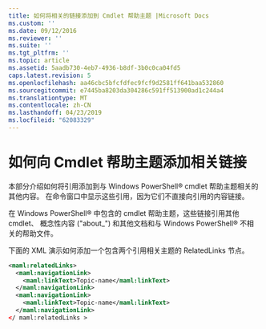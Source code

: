 ```yaml
---
title: 如何将相关的链接添加到 Cmdlet 帮助主题 |Microsoft Docs
ms.custom: ''
ms.date: 09/12/2016
ms.reviewer: ''
ms.suite: ''
ms.tgt_pltfrm: ''
ms.topic: article
ms.assetid: 5aadb730-4eb7-4936-b8df-3b0c0ca04fd5
caps.latest.revision: 5
ms.openlocfilehash: aa46cbc5bfcfdfec9fcf9d2581ff641baa532860
ms.sourcegitcommit: e7445ba8203da304286c591ff513900ad1c244a4
ms.translationtype: MT
ms.contentlocale: zh-CN
ms.lasthandoff: 04/23/2019
ms.locfileid: "62083329"
---
```

# <a name="how-to-add-related-links-to-a-cmdlet-help-topic"></a>如何向 Cmdlet 帮助主题添加相关链接

本部分介绍如何将引用添加到与 Windows PowerShell® cmdlet 帮助主题相关的其他内容。 在命令窗口中显示这些引用，因为它们不直接向引用的内容链接。

在 Windows PowerShell® 中包含的 cmdlet 帮助主题，这些链接引用其他 cmdlet、 概念性内容 ("about_") 和其他文档和与 Windows PowerShell® 不相关的帮助文件。

下面的 XML 演示如何添加一个包含两个引用相关主题的 RelatedLinks 节点。

```xml
<maml:relatedLinks>
  <maml:navigationLink>
    <maml:linkText>Topic-name</maml:linkText>
  </maml:navigationLink>
  <maml:navigationLink>
    <maml:linkText>Topic-name</maml:linkText>
  </maml:navigationLink>
</ maml:relatedLinks >
```



